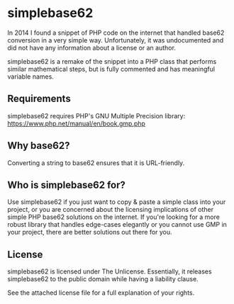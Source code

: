 # simplebase62
In 2014 I found a snippet of PHP code on the internet that handled base62 conversion in a very simple way. Unfortunately, it was undocumented and did not have any information about a license or an author.

simplebase62 is a remake of the snippet into a PHP class that performs similar mathematical steps, but is fully commented and has meaningful variable names.

## Requirements
simplebase62 requires PHP's GNU Multiple Precision library: https://www.php.net/manual/en/book.gmp.php

## Why base62?
Converting a string to base62 ensures that it is URL-friendly.

## Who is simplebase62 for?
Use simplebase62 if you just want to copy & paste a simple class into your project, or you are concerned about the licensing implications of other simple PHP base62 solutions on the internet. If you're looking for a more robust library that handles edge-cases elegantly or you cannot use GMP in your project, there are better solutions out there for you.

## License
simplebase62 is licensed under The Unlicense. Essentially, it releases simplebase62 to the public domain while having a liability clause.

See the attached license file for a full explanation of your rights.
